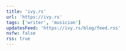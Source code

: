 ```yaml
---
title: 'ivy.rs'
url: 'https://ivy.rs'
tags: ['writer', 'musician']
updatesFeed: 'https://ivy.rs/blog/feed.rss'
nsfw: false
rss: true
---
```

